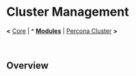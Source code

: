 # Cluster Management

**<** [Core](core.md) | **^** **[Modules](readme.md)** | [Percona Cluster](percona.md) **>**

<br/>

## Overview



<br/>
